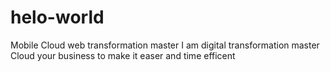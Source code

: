 # helo-world
Mobile Cloud web transformation master
I am digital transformation master
Cloud your business to make it easer and time efficent

